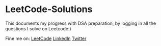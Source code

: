 # LeetCode-Solutions

This documents my progress with DSA preparation, by logging in all the questions I solve on Leetcode:)

Fine me on:
[LeetCode](https://leetcode.com/noopursharma0210/)
[LinkedIn](https://www.linkedin.com/in/noopur-sharma/)
[Twitter](https://twitter.com/noopurstwt)
